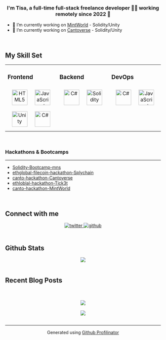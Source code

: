 ### <div align="center">I'm Tisa, a full-time full-stack freelance developer 👩‍🎓 working remotely since 2022 🚀</div>  
  

- 🔭 I’m currently working on [MintWorld](https://github.com/mintworldgame) - Solidity/Unity
- 🔭 I’m currently working on [Cantoverse](https://cantoverse.net) - Solidity/Unity
  

<br/>  


## My Skill Set  
<table><tr><td valign="top" width="33%">



### Frontend  
<div align="center">  
<a href="https://en.wikipedia.org/wiki/HTML5" target="_blank"><img style="margin: 10px" src="https://profilinator.rishav.dev/skills-assets/html5-original-wordmark.svg" alt="HTML5" height="50" /></a>  
<a href="https://www.javascript.com/" target="_blank"><img style="margin: 10px" src="https://profilinator.rishav.dev/skills-assets/javascript-original.svg" alt="JavaScript" height="50" /></a>  
<a href="https://unity.com/" target="_blank"><img style="margin: 10px" src="https://profilinator.rishav.dev/skills-assets/unity.png" alt="Unity" height="50" /></a>  
<a href="https://docs.microsoft.com/en-us/dotnet/csharp/" target="_blank"><img style="margin: 10px" src="https://profilinator.rishav.dev/skills-assets/csharp-original.svg" alt="C#" height="50" /></a>  
</div>

</td><td valign="top" width="33%">



### Backend  
<div align="center">  
<a href="https://docs.microsoft.com/en-us/dotnet/csharp/" target="_blank"><img style="margin: 10px" src="https://profilinator.rishav.dev/skills-assets/csharp-original.svg" alt="C#" height="50" /></a>  
<a href="https://docs.soliditylang.org/en/latest/index.html" target="_blank"><img style="margin: 10px" src="https://docs.soliditylang.org/en/latest/_static/logo.svg" alt="Solidity" height="50" /></a>
</div>

</td><td valign="top" width="33%">



### DevOps  
<div align="center">  
<a href="https://docs.microsoft.com/en-us/dotnet/csharp/" target="_blank"><img style="margin: 10px" src="https://profilinator.rishav.dev/skills-assets/csharp-original.svg" alt="C#" height="50" /></a>  
<a href="https://www.javascript.com/" target="_blank"><img style="margin: 10px" src="https://profilinator.rishav.dev/skills-assets/javascript-original.svg" alt="JavaScript" height="50" /></a>  
</div>

</td></tr></table>  

<br/>  

### Hackathons & Bootcamps
---

* [Solidity-Bootcamp-mns](https://github.com/Tisi22/Solidity-Bootcamp-mns)
* [ethglobal-filecoin-hackathon-Splychain](https://github.com/Tisi22/ethglobal-filecoin-hackathon-Splychain)
* [canto-hackathon-Cantoverse](https://github.com/Tisi22/chapter_1_season_5)
* [ethloblal-hackathon-Tick3t](https://github.com/Tisi22/ethloblal-hackathon-Tick3t)
* [canto-hackathon-MintWorld](https://github.com/Tisi22/canto-hackathon-MintWorld)

<br />

## Connect with me  
<div align="center">
<a href="https://twitter.com/@Tisieo" target="_blank">
<img src=https://img.shields.io/badge/twitter-%2300acee.svg?&style=for-the-badge&logo=twitter&logoColor=white alt=twitter style="margin-bottom: 5px;" />
</a>
<a href="https://github.com/Tisi22" target="_blank">
<img src=https://img.shields.io/badge/github-%2324292e.svg?&style=for-the-badge&logo=github&logoColor=white alt=github style="margin-bottom: 5px;" />
</a>  
</div>  
  

<br/>  


## Github Stats  
<div align="center"><img src="https://github-readme-stats.vercel.app/api?username=Tisi22&show_icons=true&count_private=true&hide_border=true" align="center" /></div>  

<br/>  


## Recent Blog Posts  
  

<br/>  

  

<br/>  

<div align="center">
<img src="https://komarev.com/ghpvc/?username=Tisi22&&style=flat-square" align="center" />
</div>  
  

<br/>  

<div align="center">
            <a href="https://ko-fi.com/mwdev" target="_blank" style="display: inline-block;">
                <img
                    src="https://img.shields.io/badge/Donate-Ko--fi-F16061.svg?style=flat-square&logo=ko-fi" 
                    align="center"
                />
            </a></div>
<br />

----
<div align="center">Generated using <a href="https://profilinator.rishav.dev/" target="_blank">Github Profilinator</a></div>
